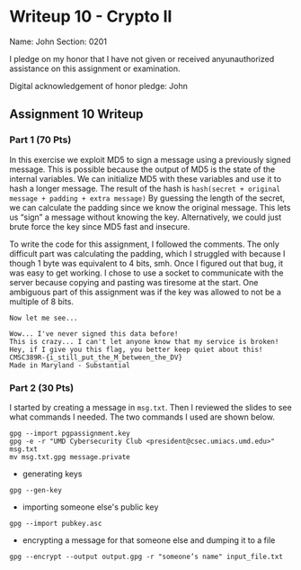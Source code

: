 Writeup 10 - Crypto II
=====

Name: John
Section: 0201

I pledge on my honor that I have not given or received anyunauthorized assistance on this assignment or examination.

Digital acknowledgement of honor pledge: John

## Assignment 10 Writeup

### Part 1 (70 Pts)

In this exercise we exploit MD5 to sign a message using a previously signed message. This is possible because the output of MD5 is the state of the internal variables. We can initialize MD5 with these variables and use it to hash a longer message. The result of the hash is ````hash(secret + original message + padding + extra message)```` By guessing the length of the secret, we can calculate the padding since we know the original message. This lets us “sign” a message without knowing the key. Alternatively, we could just brute force the key since MD5 fast and insecure.

To write the code for this assignment, I followed the comments. The only difficult part was calculating the padding, which I struggled with because I though 1 byte was equivalent to 4 bits, smh. Once I figured out that bug, it was easy to get working. I chose to use a socket to communicate with the server because copying and pasting was tiresome at the start. One ambiguous part of this assignment was if the key was allowed to not be a multiple of 8 bits. 
 

````
Now let me see...

Wow... I've never signed this data before!
This is crazy... I can't let anyone know that my service is broken!
Hey, if I give you this flag, you better keep quiet about this!
CMSC389R-{i_still_put_the_M_between_the_DV}
Made in Maryland - Substantial
````


### Part 2 (30 Pts)

I started by creating a message in ````msg.txt````. Then I reviewed the slides to see what commands I needed. The two commands I used are shown below.
````
gpg --import pgpassignment.key
gpg -e -r "UMD Cybersecurity Club <president@csec.umiacs.umd.edu>" msg.txt
mv msg.txt.gpg message.private
````

* generating keys

````gpg --gen-key````

* importing someone else's public key

````gpg --import pubkey.asc````

* encrypting a message for that someone else and dumping it to a file

````gpg --encrypt --output output.gpg -r "someone’s name" input_file.txt````




